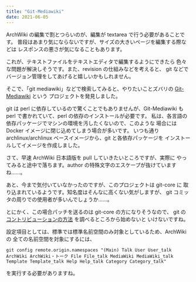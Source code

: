 ```yaml
---
title: "Git-Mediawiki"
date: 2021-06-05
---
```


ArchWiki の編集で割とつらいのが、編集が textarea で行う必要があることです。
普段はあまり気にならないですが、サイズの大きいページを編集する際などは
レスポンスの悪さが気になることもあります。

これが、テキストファイルをテキストエディタで編集するようにできたら
色々な問題が解決しそうです。また、revision の仕組みなどを考えると、
git などでバージョン管理をしてあげると嬉しいかもしれません。

そこで、「git mediawiki」などで検索してみると、やりたいことズバリの
[Git-Mediawiki](https://github.com/Git-Mediawiki/Git-Mediawiki) という
プロジェクトを発見しました。

git は perl に依存しているので驚くことでもありませんが、Git-Mediawiki も
perl で書かれていて、perl の依存のインストールが必要です。
私は、各言語の依存パッケージでマシンの環境を汚したくないので、このような
場合には Docker イメージに閉じ込めてしまう場合が多いです。
いつも通り archlinux/archlinux ベースイメージから、git と各依存パッケージを
インストールしてイメージを作成しました。

さて、早速 ArchWiki 日本語版を pull していきたいところですが、実際に
やってみると途中で落ちます。author の特殊文字のエスケープが抜けていますね……。

あと、今まで気付いていなかったのですが、このプロジェクトは git-core に
取り込まれているようです。知名度はそんなに高くない気がしますが、
git コミッタの周りでの使用者が多いんでしょうか……。

とにかく、この場合パッチを送るのは git-core の方になりそうなので、
git の [コントリビューションの方法](https://github.com/git/git/blob/master/Documentation/SubmittingPatches) を調べるところから始めないと
いけないですね。

設定項目としては、標準では標準名前空間のみ対象としているため、ArchWiki の
全ての名前空間を対象にするには、

`git config remote.origin.namespaces "(Main) Talk User User_talk ArchWiki ArchWiki・トーク File File_talk MediaWiki MediaWiki_talk Template Template_talk Help Help_talk Category Category_talk"`

を実行する必要がありますね。